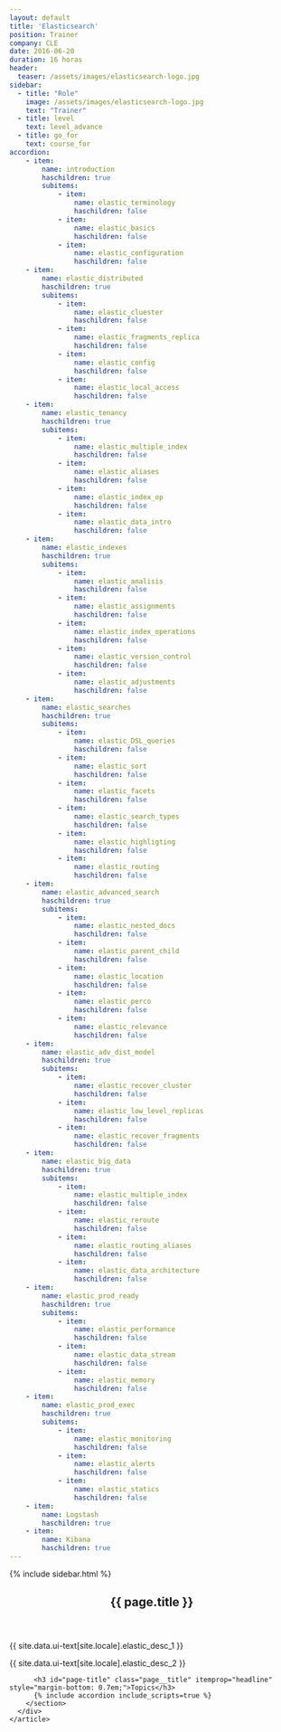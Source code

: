 ```yaml
---
layout: default
title: 'Elasticsearch'
position: Trainer
company: CLE
date: 2016-06-20
duration: 16 horas
header:
  teaser: /assets/images/elasticsearch-logo.jpg
sidebar:
  - title: "Role"
    image: /assets/images/elasticsearch-logo.jpg
    text: "Trainer"
  - title: level
    text: level_advance
  - title: go_for
    text: course_for
accordion:  
    - item:
        name: introduction
        haschildren: true
        subitems:
            - item:
                name: elastic_terminology
                haschildren: false
            - item:
                name: elastic_basics
                haschildren: false
            - item:
                name: elastic_configuration
                haschildren: false
    - item:
        name: elastic_distributed
        haschildren: true
        subitems:
            - item:
                name: elastic_cluester
                haschildren: false
            - item:
                name: elastic_fragments_replica
                haschildren: false
            - item:
                name: elastic_config
                haschildren: false
            - item:
                name: elastic_local_access
                haschildren: false       
    - item:
        name: elastic_tenancy
        haschildren: true
        subitems:
            - item:
                name: elastic_multiple_index
                haschildren: false
            - item:
                name: elastic_aliases
                haschildren: false
            - item:
                name: elastic_index_op
                haschildren: false
            - item:
                name: elastic_data_intro
                haschildren: false
    - item:
        name: elastic_indexes
        haschildren: true
        subitems:
            - item:
                name: elastic_analisis
                haschildren: false
            - item:
                name: elastic_assignments
                haschildren: false
            - item:
                name: elastic_index_operations
                haschildren: false
            - item:
                name: elastic_version_control
                haschildren: false
            - item:
                name: elastic_adjustments
                haschildren: false
    - item:
        name: elastic_searches
        haschildren: true
        subitems:
            - item:
                name: elastic_DSL_queries
                haschildren: false
            - item:
                name: elastic_sort
                haschildren: false
            - item:
                name: elastic_facets
                haschildren: false
            - item:
                name: elastic_search_types
                haschildren: false
            - item:
                name: elastic_highligting
                haschildren: false
            - item:
                name: elastic_routing
                haschildren: false
    - item:
        name: elastic_advanced_search
        haschildren: true
        subitems:
            - item:
                name: elastic_nested_docs
                haschildren: false
            - item:
                name: elastic_parent_child
                haschildren: false
            - item:
                name: elastic_location
                haschildren: false
            - item:
                name: elastic_perco
                haschildren: false
            - item:
                name: elastic_relevance
                haschildren: false
    - item:
        name: elastic_adv_dist_model
        haschildren: true
        subitems:
            - item:
                name: elastic_recover_cluster
                haschildren: false
            - item:
                name: elastic_low_level_replicas
                haschildren: false
            - item:
                name: elastic_recover_fragments
                haschildren: false
    - item:
        name: elastic_big_data
        haschildren: true
        subitems:
            - item:
                name: elastic_multiple_index
                haschildren: false
            - item:
                name: elastic_reroute
                haschildren: false
            - item:
                name: elastic_routing_aliases
                haschildren: false
            - item:
                name: elastic_data_architecture
                haschildren: false
    - item:
        name: elastic_prod_ready
        haschildren: true
        subitems:
            - item:
                name: elastic_performance
                haschildren: false
            - item:
                name: elastic_data_stream
                haschildren: false
            - item:
                name: elastic_memory
                haschildren: false
    - item:
        name: elastic_prod_exec
        haschildren: true
        subitems:
            - item:
                name: elastic_monitoring
                haschildren: false
            - item:
                name: elastic_alerts
                haschildren: false
            - item:
                name: elastic_statics
                haschildren: false
    - item:
        name: Logstash
        haschildren: true
    - item:
        name: Kibana
        haschildren: true
---
```


<div id="main" role="main">
    {% include sidebar.html %}
    <article class="page" itemscope itemtype="https://schema.org/CreativeWork">
      <meta itemprop="headline" content="{{ page.title }}"/>
      <meta itemprop="description" content="{{ page.header.description }}"/>
      <div class="page__inner-wrap">
        <header>
          <h1 id="page-title" class="page__title" itemprop="headline">{{ page.title }}</h1>
        </header>
        <section class="page__content" itemprop="text">
            <p>{{ site.data.ui-text[site.locale].elastic_desc_1 }}</p>
            <p>{{ site.data.ui-text[site.locale].elastic_desc_2 }}</p>

          <h3 id="page-title" class="page__title" itemprop="headline" style="margin-bottom: 0.7em;">Topics</h3>     
          {% include accordion include_scripts=true %}
        </section>
      </div>
    </article>
</div>